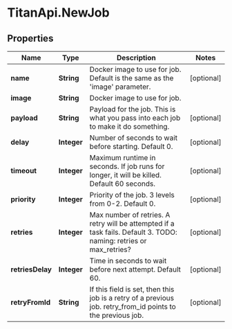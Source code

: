 # TitanApi.NewJob

## Properties
Name | Type | Description | Notes
------------ | ------------- | ------------- | -------------
**name** | **String** | Docker image to use for job. Default is the same as the &#39;image&#39; parameter. | [optional] 
**image** | **String** | Docker image to use for job. | 
**payload** | **String** | Payload for the job.  This is what you pass into each job to make it do something. | [optional] 
**delay** | **Integer** | Number of seconds to wait before starting. Default 0. | [optional] 
**timeout** | **Integer** | Maximum runtime in seconds. If job runs for longer, it will be killed. Default 60 seconds. | [optional] 
**priority** | **Integer** | Priority of the job. 3 levels from 0-2. Default 0. | [optional] 
**retries** | **Integer** | Max number of retries. A retry will be attempted if a task fails. Default 3. TODO: naming: retries or max_retries? | [optional] 
**retriesDelay** | **Integer** | Time in seconds to wait before next attempt. Default 60. | [optional] 
**retryFromId** | **String** | If this field is set, then this job is a retry of a previous job. retry_from_id points to the previous job. | [optional] 



